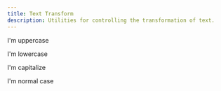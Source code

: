 ```yaml
---
title: Text Transform
description: Utilities for controlling the transformation of text.
---
```

<div>
	<table-utility prefix="" property="text-transform" class="mb-lg"></table-utility>
    <card-example>
		<div class="container h-full rounded-md bg-surface-1 p-24">
			<p class="uppercase border-b border-alpha-1 mb-24 pb-24">I'm uppercase</p>
			<p class="lowercase border-b border-alpha-1 mb-24 pb-24">I'm lowercase</p>
			<p class="capitalize border-b border-alpha-1 mb-24 pb-24">I'm capitalize</p>
			<p class="normal-case">I'm normal case</p>
		</div>
    </card-example>
</div>